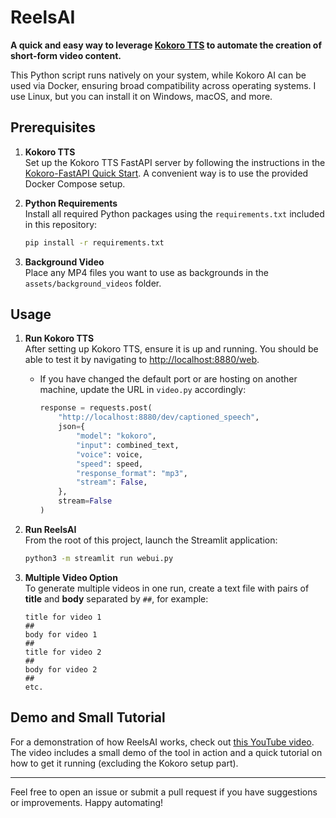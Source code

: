 # ReelsAI

**A quick and easy way to leverage [Kokoro TTS](https://github.com/hexgrad/kokoro) to automate the creation of short-form video content.**

This Python script runs natively on your system, while Kokoro AI can be used via Docker, ensuring broad compatibility across operating systems. I use Linux, but you can install it on Windows, macOS, and more.

## Prerequisites

1. **Kokoro TTS**  
   Set up the Kokoro TTS FastAPI server by following the instructions in the [Kokoro-FastAPI Quick Start](https://github.com/remsky/Kokoro-FastAPI). A convenient way is to use the provided Docker Compose setup.

2. **Python Requirements**  
   Install all required Python packages using the `requirements.txt` included in this repository:
   ```bash
   pip install -r requirements.txt
   ```

3. **Background Video**  
   Place any MP4 files you want to use as backgrounds in the `assets/background_videos` folder.

## Usage

1. **Run Kokoro TTS**  
   After setting up Kokoro TTS, ensure it is up and running. You should be able to test it by navigating to [http://localhost:8880/web](http://localhost:8880/web).  
   - If you have changed the default port or are hosting on another machine, update the URL in `video.py` accordingly:
     ```python
     response = requests.post(
         "http://localhost:8880/dev/captioned_speech",
         json={
             "model": "kokoro",
             "input": combined_text,
             "voice": voice,
             "speed": speed,
             "response_format": "mp3",
             "stream": False,
         },
         stream=False
     )
     ```

2. **Run ReelsAI**  
   From the root of this project, launch the Streamlit application:
   ```bash
   python3 -m streamlit run webui.py
   ```

3. **Multiple Video Option**  
   To generate multiple videos in one run, create a text file with pairs of **title** and **body** separated by `##`, for example:
   ```
   title for video 1
   ##
   body for video 1
   ##
   title for video 2
   ##
   body for video 2
   ##
   etc.
   ```

## Demo and Small Tutorial

For a demonstration of how ReelsAI works, check out [this YouTube video](#).  
The video includes a small demo of the tool in action and a quick tutorial on how to get it running (excluding the Kokoro setup part).

---

Feel free to open an issue or submit a pull request if you have suggestions or improvements. Happy automating!
